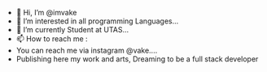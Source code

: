 - 👋 Hi, I’m @imvake
- 👀 I’m interested in all programming Languages...
- 🌱 I’m currently Student at UTAS...
- 📫 How to reach me :
- You can reach me via instagram @vake....
- Publishing here my work and arts, Dreaming to be a full stack developer
 

<!---
imvake/imvake is a ✨ special ✨ repository because its `README.md` (this file) appears on your GitHub profile.
You can click the Preview link to take a look at your changes.
--->
